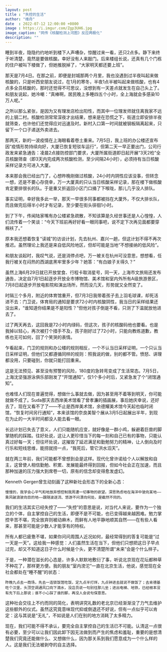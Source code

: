 ```yaml
---
layout: post
title : "失控的生活"
author: "维舟"
date  : 2022-07-12 12:00:00 +0800
image : https://i.imgur.com/Zgp3UH6.jpg
image_caption: "网传《核酸检测上河图》反应两极化"
description: ""
---
```


睡到半夜，隐隐约约地听到楼下人声嘈杂，惊醒过来一看，还只2点多。静下来终于听清楚，竟然是要做核酸。幸好没有人来敲门。后来楼组长说，还真有几个门栋的住户被叫下楼做了，但她推脱掉了，“大家明天都还要上班”。

<!--more-->

那天是7月4日。在那之前，即便是封城那两个月里，我也没遇到过半夜叫起来做核酸的，只是听西安朋友说过，在1月的寒冬，半夜1点半被叫起来做核酸，也有4点多全员核酸的，那时还觉得不可思议，没想到有一天差点就发生在自己头上了。和朋友说起，她冷嘲：“真棒啊，居民晚上多睡四五个小时，全上海就会多感染10万人呢。”

之所以那么紧张，是因为又有理发店检出阳性，而其中一位理发师就住离我家不远的上钢二村。核酸检测常常深夜才出结果，想来是在恐慌之下，街道立即安排半夜就筛查，也许他们还觉得应对迅速及时。新村入口第一时间就被钢板隔离起来，只留下一个口子递送外卖进去。

那两天，新的一波疫情在上海眼看着卷土重来。7月5日，我上班的办公楼还宣布因“疫情形势持续向好，大厦已恢复短驳车运行”，但第二天一早正要出门，公司行政发来紧急通告：凌晨2点接防控部门要求，大厦所属街道即日起开展“3天2检”全员核酸筛查（即3天内完成两次核酸检测，至少间隔24小时），必须持有当日核酸采样记录方可进入大厦。

本来那会我已经出门了，心想昨晚刚做过核酸，24小时内阴性应该没事，但转念一想，还是不要心存侥幸，万一大厦真的只认当日核酸采样记录，那在楼下做核酸肯定要排很长的队。于是重又折返回小区门口捅了下喉咙，那儿几乎没人排队。

事实证明，幸好我多此一举，那天一早很多同事都被挡在大厦外，不仅大排长队，而且做完后得半小时才有记录，至少要在街头徘徊1小时。

到了下午，传闻陆家嘴有办公楼紧急疏散，不知该算是久经世事还是人心惶惶，人们流传着一个笑谈：“今天下班前再好好看一眼同事吧，说不定下次再见面都要穿棉袄了。”

原本我还想着恢复“读城”的访谈计划，先去杭州、嘉兴一趟，但这计划不得不再次推迟。虽然理论上我还是来自低风险地区，但却可能是当地“不想接纳的低风险”。

和朋友谈起时，我叹气说，还是消停点吧，万一被关在杭州可没意思，想想看，任我行被关在闷热的西湖底黑牢里多少年？她答：“有白娘子关得久？”

虽然上海6月29日就已开放堂食、行程卡取消星号，同一天，上海市文旅局还发布通告，决定自7月1日起逐步开放全市博物馆、美术馆和室内外所有A级旅游景区，7月8日起逐步开放电影院和演出场所，然而没几天，形势就又全然变了。

时隔三个多月，附近的体育馆重开，但7月3日我带着孩子去上羽毛球课，却死活进不去：门卫说，体育局的通知是要求72小时内核酸阴性，我当日的采样结果还没出来，“谁知道你结果是不是阳性？”但他对孩子倒是不看，只测了下温就放他进去了。

过了两天再去，这回我是72小时内绿码，但这次，孩子的核酸码他也要看。也是我掉以轻心，再次被打个措手不及，孩子刚好过了72小时，只能向教练道歉，教练也无可如何，回了个笑哭的表情。

乍看起来，门卫的规则和办公楼的规则相反，一个不认当日采样证明，一个只认当日采样证明，但他们又都遵循同样的规则：照我说的做，别的都不管。愤怒、讲理都没用，只要碰到，你就只能打回重来。

这是无法预见、甚至没有预警的风险，180度的急转弯变成了生活常态。7月5日，上海沈坚强游泳俱乐部刚发了“开馆通知”，仅1个多小时后，又紧急发了个“闭馆通知”。

也难怪人们现在普遍觉得，想做什么事就去做，因为甚至用不着等到明天，你可能就做不成了。Suda那天去西岸美术馆看了曾孝濂的插画展，事后她庆幸说，还好去了，现在又看不了了——不止是西岸美术馆，余德耀美术馆今天起也临时闭馆，“恢复时间另行通知”，本来该馆的奈良美智个展从3月5日起展出半年，到现在为止的一大半时间都没人能去看一眼。

长远计划已失去了意义，人们只能随机应变，就好像是一群小鸡，躲避着巨兽的脚掌随机的踩踏。往好处说，这让人更珍惜当下的每一刻和自己已有的事物，只能认真过好每一天；但往坏处说，这摧毁了延迟满足和勤勉努力的精神，让人倒向及时行乐和短线思维，能捞就捞一点，“我死后，管它洪水滔天”。

就在两三年前，我们可能都不曾想到会是这样。现代化曾许诺给个人以解放和自主，这曾使人相信勤勉、积累、发展能最终得到回报，但如今社会正在加速，而且那种加速的压力强大到席卷一切，原有的信念却变得愈发虚幻。

Kenneth Gergen曾生动刻画了这种新社会形态下的全新心态：

`慢慢的，我学会心平气和地放弃想控制我周遭一切事物的欲望。深思熟虑地在海洋中驶向某地——乘风破浪驶向目的地——跟随波逐流、悠游不问漂向何处，是截然不同的。`

我们的生活其实已经失控了——“失控”的意思是说，对当代人来说，要作为一个独立的个体，自主掌控自己的生活，即便不是不可能，也已变得越来越困难。勉力掌控辛苦不堪，完全放弃则被动麻木，而鲜有人地平静地顺其自然——在有些人看来，那甚至可能是少数人才能享有的特权。

所有人都已疲惫不堪，如果你问问周围人近况如何，最经常得到的答复可能是“过一天是一天”。这给我一种感觉：人们虽然生活在当下，但他们只想把这日子早点过完，却又不知道这日子什么时候是个头，更不清楚所谓“未来”会是个什么样子。

于是，一种潜在滋长的心态是，许多人默默地敷衍了事，听说北京现在花坛都种草不种花了，那样更方便。我的朋友“室内滂沱”一直在北京生活，他说，感觉现在全社会都处在“睡不醒”的状态：

`昨晚九点去一商场，先去一连锁饭馆吃饭，定九点半打烊，九点钟进去就说不做饭了；去肯德基吃个汉堡，头顶空调通风口向下滴水，没店员说一句别往那儿坐；进出电梯、地铁，已经根本没有先下后上那说；谁不小心踩了谁的脚，再没人会说句保意思。`

这种社会交往上不约而同的简化，表明讲究礼数的老北京已经渐渐没了力气去维护这些额外的仪式。虽然这究竟意味现代抑或倒退还不好说，但有一点似乎可以肯定：这与其说是“无礼”，不如说是人们在别的地方消耗了太多精力。

现在，我们可能不得不承认，要完全自主掌控自己的生活已不可能。认清这一点很有必要，至少可以让我们因此卸下因无法做到而产生的焦虑和羞耻，重要的是想清楚我们究竟还能做什么、又想做什么，因为那关系到我们愿意成为一个什么样的人。这是我们无法被剥夺的自主选择。

<!--END-->